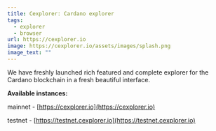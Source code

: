 ```yaml
---
title: Cexplorer: Cardano explorer
tags:
  - explorer
  - browser
url: https://cexplorer.io
image: https://cexplorer.io/assets/images/splash.png
image_text: ""
---
```


We have freshly launched rich featured and complete explorer for the Cardano blockchain in a fresh beautiful interface.

**Available instances:**

mainnet - [https://cexplorer.io](https://cexplorer.io)

testnet - [https://testnet.cexplorer.io](https://testnet.cexplorer.io)
